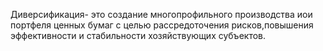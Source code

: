 Диверсификация- это создание многопрофильного производства иои портфеля ценных бумаг с целью рассредоточения рисков,повышения эффективности и стабильности хозяйствующих субъектов.